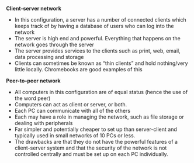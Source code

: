 **Client-server network**
- In this configuration, a server has a number of connected clients which keeps track of by having a database of users who can log into the network 
- The server is high end and powerful. Everything that happens on the network goes through the server 
- The server provides services to the clients such as print, web, email, data processing and storage 
- Clients can sometimes be known as “thin clients” and hold nothing/very little locally. Chromebooks are good examples of this

**Peer-to-peer network**
- All computers in this configuration are of equal status (hence the use of the word peer)
- Computers can act as client or server, or both. 
- Each PC can communicate with all of the others 
- Each may have a role in managing the network, such as file storage or dealing with peripherals
- Far simpler and potentially cheaper to set up than server-client and typically used in small networks of 10 PCs or less. 
- The drawbacks are that they do not have the powerful features of a client-server system and that the security of the network is not controlled centrally and must be set up on each PC individually.

